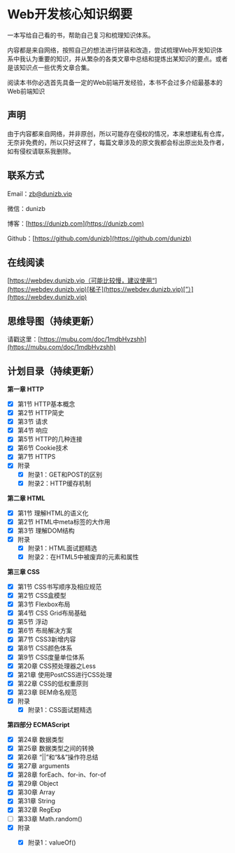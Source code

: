 # Web开发核心知识纲要

一本写给自己看的书，帮助自己复习和梳理知识体系。

内容都是来自网络，按照自己的想法进行拼装和改造，尝试梳理Web开发知识体系中我认为重要的知识，并从繁杂的各类文章中总结和提炼出某知识的要点。或者是该知识点一些优秀文章合集。

阅读本书你必选首先具备一定的Web前端开发经验，本书不会过多介绍最基本的Web前端知识

## 声明

由于内容都来自网络，并非原创，所以可能存在侵权的情况，本来想建私有仓库，无奈非免费的，所以只好这样了，每篇文章涉及的原文我都会标出原出处及作者，如有侵权请联系我删除。

## 联系方式

Email：[zb@dunizb.vip](mailto:zb@dunizb.vip)

微信：dunizb

博客：[https://dunizb.com](https://dunizb.com)

Github：[https://github.com/dunizb](https://github.com/dunizb)

## 在线阅读

[https://webdev.dunizb.vip（可能比较慢，建议使用“](https://webdev.dunizb.vip)[梯子](https://webdev.dunizb.vip)[”）](https://webdev.dunizb.vip)

## 思维导图（持续更新）

请戳这里：[https://mubu.com/doc/1mdbHvzshh](https://mubu.com/doc/1mdbHvzshh)

## 计划目录（持续更新）

**第一章 HTTP**

* [x] 第1节 HTTP基本概念
* [x] 第2节 HTTP简史
* [x] 第3节 请求
* [x] 第4节 响应
* [x] 第5节 HTTP的几种连接
* [x] 第6节 Cookie技术
* [x] 第7节 HTTPS
* [x] 附录
  * [x] 附录1：GET和POST的区别
  * [x] 附录2：HTTP缓存机制

**第二章 HTML**

* [x] 第1节 理解HTML的语义化
* [x] 第2节 HTML中meta标签的大作用
* [x] 第3节 理解DOM结构
* [x] 附录
  * [x] 附录1：HTML面试题精选
  * [x] 附录2：在HTML5中被废弃的元素和属性

**第三章 CSS**

* [x] 第1节 CSS书写顺序及相应规范
* [x] 第2节 CSS盒模型
* [x] 第3节 Flexbox布局
* [x] 第4节 CSS Grid布局基础
* [x] 第5节 浮动
* [x] 第6节 布局解决方案
* [x] 第7节 CSS3新增内容
* [x] 第8节 CSS颜色体系
* [x] 第9节 CSS度量单位体系
* [x] 第20章 CSS预处理器之Less
* [x] 第21章 使用PostCSS进行CSS处理
* [x] 第22章 CSS的低权重原则
* [x] 第23章 BEM命名规范
* [x] 附录
  * [x] 附录1：CSS面试题精选

**第四部分 ECMAScript**

* [x] 第24章 数据类型
* [x] 第25章 数据类型之间的转换
* [x] 第26章 “\|\|”和“&&”操作符总结
* [x] 第27章 arguments
* [x] 第28章 forEach、for-in、for-of
* [x] 第29章 Object
* [x] 第30章 Array
* [x] 第31章 String
* [x] 第32章 RegExp
* [ ] 第33章 Math.random\(\)
* [x] 附录
  * [x] 附录1：valueOf\(\)



